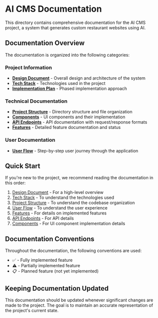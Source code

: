 # AI CMS Documentation

This directory contains comprehensive documentation for the AI CMS project, a system that generates custom restaurant websites using AI.

## Documentation Overview

The documentation is organized into the following categories:

### Project Information

- [**Design Document**](./designdoc.md) - Overall design and architecture of the system
- [**Tech Stack**](./techstack.md) - Technologies used in the project
- [**Implementation Plan**](./implementation.md) - Phased implementation approach

### Technical Documentation

- [**Project Structure**](./project-structure.md) - Directory structure and file organization
- [**Components**](./components.md) - UI components and their implementation
- [**API Endpoints**](./api-endpoints.md) - API documentation with request/response formats
- [**Features**](./features.md) - Detailed feature documentation and status

### User Documentation

- [**User Flow**](./user-flow.md) - Step-by-step user journey through the application

## Quick Start

If you're new to the project, we recommend reading the documentation in this order:

1. [Design Document](./designdoc.md) - For a high-level overview
2. [Tech Stack](./techstack.md) - To understand the technologies used
3. [Project Structure](./project-structure.md) - To understand the codebase organization
4. [User Flow](./user-flow.md) - To understand the user experience
5. [Features](./features.md) - For details on implemented features
6. [API Endpoints](./api-endpoints.md) - For API details
7. [Components](./components.md) - For UI component implementation details

## Documentation Conventions

Throughout the documentation, the following conventions are used:

- ✅ - Fully implemented feature
- ⚠️ - Partially implemented feature
- 📋 - Planned feature (not yet implemented)

## Keeping Documentation Updated

This documentation should be updated whenever significant changes are made to the project. The goal is to maintain an accurate representation of the project's current state. 